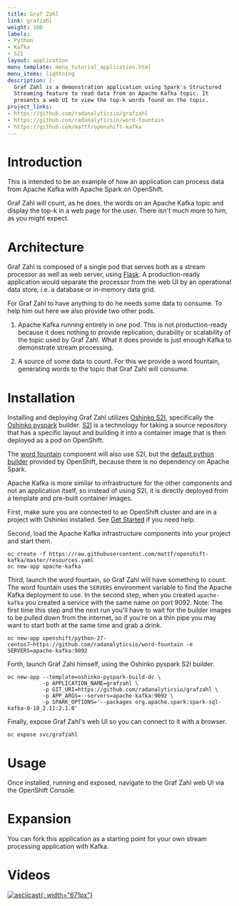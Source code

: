 ```yaml
---
title: Graf Zahl
link: grafzahl
weight: 100
labels:
- Python
- Kafka
- S2I
layout: application
menu_template: menu_tutorial_application.html
menu_items: lightning
description: |-
  Graf Zahl is a demonstration application using Spark's Structured
  Streaming feature to read data from an Apache Kafka topic. It
  presents a web UI to view the top-k words found on the topic.
project_links:
- https://github.com/radanalyticsio/grafzahl
- https://github.com/radanalyticsio/word-fountain
- https://github.com/mattf/openshift-kafka
---
```


<h1 id="introduction">Introduction</h1>

This is intended to be an example of how an application can process
data from Apache Kafka with Apache Spark on OpenShift.

Graf Zahl will count, as he does, the words on an Apache Kafka topic
and display the top-k in a web page for the user. There isn't much
more to him, as you might expect.

<h1 id="architecture">Architecture</h1>

Graf Zahl is composed of a single pod that serves both as a stream
processor as well as web server, using
[Flask](http://flask.pocoo.org/). A production-ready application would
separate the processor from the web UI by an operational data store,
i.e. a database or in-memory data grid.

For Graf Zahl to have anything to do he needs some data to
consume. To help him out here we also provide two other pods.

1. Apache Kafka running entirely in one pod. This is not
   production-ready because it does nothing to provide replication,
   durability or scalability of the topic used by Graf Zahl. What it
   does provide is just enough Kafka to demonstrate stream processing.

2. A source of some data to count. For this we provide a word
   fountain, generating words to the topic that Graf Zahl will
   consume.

<h1 id="installation">Installation</h1>

Installing and deploying Graf Zahl utilizes [Oshinko
S2I](https://github.com/radanalyticsio/oshinko-s2i), specifically the
[Oshinko pyspark](https://hub.docker.com/r/radanalyticsio/radanalytics-pyspark/)
builder. [S2I](https://docs.openshift.com/enterprise/latest/architecture/core_concepts/builds_and_image_streams.html#source-build)
is a technology for taking a source repository that has a specific
layout and building it into a container image that is then deployed
as a pod on OpenShift.

The [word fountain](https://github.com/radanalyticsio/word-fountain) component
will also use S2I, but the [default python
builder](https://docs.openshift.com/enterprise/latest/using_images/s2i_images/python.html)
provided by OpenShift, because there is no dependency on Apache Spark.

Apache Kafka is more similar to infrastructure for the other
components and not an application itself, so instead of using S2I, it
is directly deployed from a template and pre-built container images.

First, make sure you are connected to an OpenShift cluster and are in
a project with Oshinko installed. See [Get Started](/get-started) if
you need help.

Second, load the Apache Kafka infrastructure components into your
project and start them.

```
oc create -f https://raw.githubusercontent.com/mattf/openshift-kafka/master/resources.yaml
oc new-app apache-kafka
```

Third, launch the word fountain, so Graf Zahl will have something to
count. The word fountain uses the `SERVERS` environment variable to
find the Apache Kafka deployment to use. In the second step, when you
created `apache-kafka` you created a service with the same name on
port 9092. Note: The first time this step and the next run you'll have
to wait for the builder images to be pulled down from the internet, so
if you're on a thin pipe you may want to start both at the same time
and grab a drink.

```
oc new-app openshift/python-27-centos7~https://github.com/radanalyticsio/word-fountain -e SERVERS=apache-kafka:9092
```

Forth, launch Graf Zahl himself, using the Oshinko pyspark S2I
builder.

```
oc new-app --template=oshinko-pyspark-build-dc \
           -p APPLICATION_NAME=grafzahl \
           -p GIT_URI=https://github.com/radanalyticsio/grafzahl \
           -p APP_ARGS=--servers=apache-kafka:9092 \
           -p SPARK_OPTIONS='--packages org.apache.spark:spark-sql-kafka-0-10_2.11:2.1.0'
```

Finally, expose Graf Zahl's web UI so you can connect to it with a
browser.

```
oc expose svc/grafzahl
```

<h1 id="usage">Usage</h1>

Once installed, running and exposed, navigate to the Graf Zahl web UI via the OpenShift Console.

<h1 id="expansion">Expansion</h1>

You can fork this application as a starting point for your own stream
processing application with Kafka.

<h1 id="videos">Videos</h1>

[![asciicast](https://asciinema.org/a/4y3uc1fmtt341gw44b4vmbrcl.png){: width="671px"}](https://asciinema.org/a/4y3uc1fmtt341gw44b4vmbrcl)
